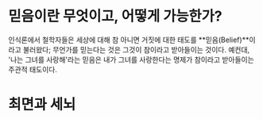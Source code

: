 # 믿음이란 무엇이고, 어떻게 가능한가?

인식론에서 철학자들은 세상에 대해 참 아니면 거짓에 대한 태도를 **믿음(Belief)**이라고 불러왔다; 무언가를 믿는다는 것은 그것이 참이라고 받아들이는 것이다. 예컨대, '나는 그녀를 사랑해'라는 믿음은 내가 그녀를 사랑한다는 명제가 참이라고 받아들이는 주관적 태도이다. 

# 최면과 세뇌

